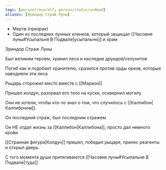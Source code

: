 ```yaml
---
tags: [person/race/elf, person/status/undead]
aliases: [Эриндор Страж Луны]
---
```


- Мертв (призрак)
- Один из последних лунных клинков, который защищал [[Часовня луны#Усыпальня В Подвале|усыпальню]] и храм

Эриндор Страж Луны

Был великим героем, хранил леса и наследие друидов/селунитов

Погиб как и подобает хранителю, сразился против орды орков, которые наводняли эти леса

Рыцарь сторожил место вместе с [[Мэрион]]

Пришел колдун, разорвал его тело на куски, осквернил могилу

Они не хотели, чтобы кто-то знал о том, что случилось с [[Каллибон|Каллибоном]].

Он последний страж, был последним стражем

Он НЕ отдал жизнь за [[Каллибон|Каллибона]], просто дал немного крови

[[Странная фигура|Колдун]] пришел, победил рыцаря, принес реагенты и открыл дверь

С того момента души притягиваются [[Часовня луны#Усыпальня В Подвале|туда]]
